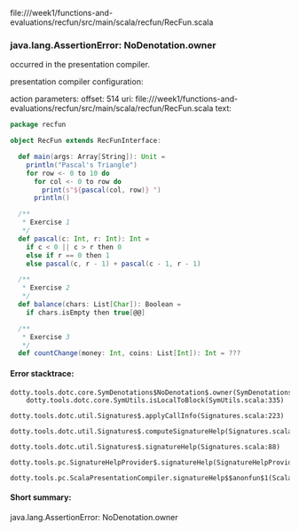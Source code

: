 file://<WORKSPACE>/week1/functions-and-evaluations/recfun/src/main/scala/recfun/RecFun.scala
### java.lang.AssertionError: NoDenotation.owner

occurred in the presentation compiler.

presentation compiler configuration:


action parameters:
offset: 514
uri: file://<WORKSPACE>/week1/functions-and-evaluations/recfun/src/main/scala/recfun/RecFun.scala
text:
```scala
package recfun

object RecFun extends RecFunInterface:

  def main(args: Array[String]): Unit =
    println("Pascal's Triangle")
    for row <- 0 to 10 do
      for col <- 0 to row do
        print(s"${pascal(col, row)} ")
      println()

  /**
   * Exercise 1
   */
  def pascal(c: Int, r: Int): Int = 
    if c < 0 || c > r then 0
    else if r == 0 then 1
    else pascal(c, r - 1) + pascal(c - 1, r - 1)

  /**
   * Exercise 2
   */
  def balance(chars: List[Char]): Boolean = 
    if chars.isEmpty then true[@@]

  /**
   * Exercise 3
   */
  def countChange(money: Int, coins: List[Int]): Int = ???

```



#### Error stacktrace:

```
dotty.tools.dotc.core.SymDenotations$NoDenotation$.owner(SymDenotations.scala:2623)
	dotty.tools.dotc.core.SymUtils.isLocalToBlock(SymUtils.scala:335)
	dotty.tools.dotc.util.Signatures$.applyCallInfo(Signatures.scala:223)
	dotty.tools.dotc.util.Signatures$.computeSignatureHelp(Signatures.scala:104)
	dotty.tools.dotc.util.Signatures$.signatureHelp(Signatures.scala:88)
	dotty.tools.pc.SignatureHelpProvider$.signatureHelp(SignatureHelpProvider.scala:47)
	dotty.tools.pc.ScalaPresentationCompiler.signatureHelp$$anonfun$1(ScalaPresentationCompiler.scala:422)
```
#### Short summary: 

java.lang.AssertionError: NoDenotation.owner